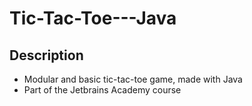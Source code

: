 # Tic-Tac-Toe---Java

## Description
- Modular and basic tic-tac-toe game, made with Java
- Part of the Jetbrains Academy course
